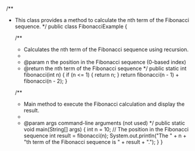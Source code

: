 /**
 * This class provides a method to calculate the nth term of the Fibonacci sequence.
 */
public class FibonacciExample {

    /**
     * Calculates the nth term of the Fibonacci sequence using recursion.
     *
     * @param n the position in the Fibonacci sequence (0-based index)
     * @return the nth term of the Fibonacci sequence
     */
    public static int fibonacci(int n) {
        if (n <= 1) {
            return n;
        }
        return fibonacci(n - 1) + fibonacci(n - 2);
    }

    /**
     * Main method to execute the Fibonacci calculation and display the result.
     *
     * @param args command-line arguments (not used)
     */
    public static void main(String[] args) {
        int n = 10; // The position in the Fibonacci sequence
        int result = fibonacci(n);
        System.out.println("The " + n + "th term of the Fibonacci sequence is " + result + ".");
    }
}
